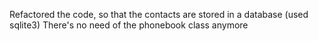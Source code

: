 Refactored the code, so that the contacts are stored in a database (used sqlite3)
There's no need of the phonebook class anymore
